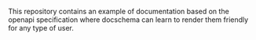 This repository contains an example of documentation based on the openapi specification where docschema can learn to render them friendly for any type of user.
